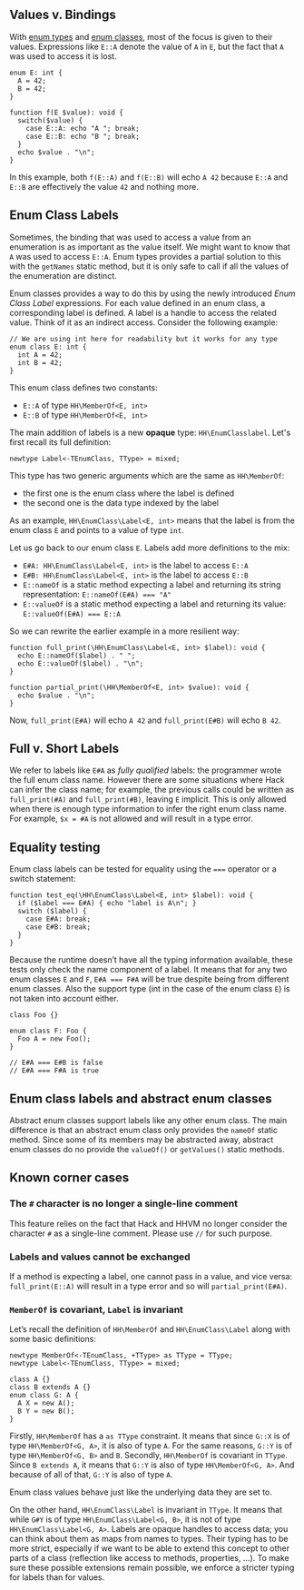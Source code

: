 ## Values v. Bindings

With [enum types](/hack/built-in-types/enum) and [enum classes](/hack/built-in-types/enum-class), most of the focus is given to their values.
Expressions like `E::A` denote the value of `A` in `E`, but the fact that `A` was used to access it is lost.

```Hack
enum E: int {
  A = 42;
  B = 42;
}

function f(E $value): void {
  switch($value) {
    case E::A: echo "A "; break;
    case E::B: echo "B "; break;
  }
  echo $value . "\n";
}
```
In this example, both `f(E::A)` and `f(E::B)` will echo `A 42` because `E::A` and `E::B` are effectively the value `42` and nothing more.

## Enum Class Labels

Sometimes, the binding that was used to access a value from an enumeration is as important as the value itself. We might want to know that `A`
was used to access `E::A`. Enum types provides a partial solution to this with the `getNames` static method, but it is only
safe to call if all the values of the enumeration are distinct.

Enum classes provides a way to do this by using the newly introduced *Enum Class Label* expressions. For each value defined in an enum class, a corresponding
label is defined. A label is a handle to access the related value. Think of it as an indirect access. Consider the following example:

```Hack file:label.hack
// We are using int here for readability but it works for any type
enum class E: int {
  int A = 42;
  int B = 42;
}
```

This enum class defines two constants:
- `E::A` of type `HH\MemberOf<E, int>`
- `E::B` of type `HH\MemberOf<E, int>`

The main addition of labels is a new **opaque** type: `HH\EnumClasslabel`. Let's first recall its full definition:

```Hack
newtype Label<-TEnumClass, TType> = mixed;
```

This type has two generic arguments which are the same as `HH\MemberOf`:
- the first one is the enum class where the label is defined
- the second one is the data type indexed by the label

As an example, `HH\EnumClass\Label<E, int>` means that the label is from the enum class `E` and points to a value of type `int`.

Let us go back to our enum class `E`. Labels add more definitions to the mix:

- `E#A: HH\EnumClass\Label<E, int>` is the label to access `E::A`
- `E#B: HH\EnumClass\Label<E, int>` is the label to access `E::B`
- `E::nameOf` is a static method expecting a label and returning its string representation: `E::nameOf(E#A) === "A"`
- `E::valueOf` is a static method expecting a label and returning its value: `E::valueOf(E#A) === E::A`

So we can rewrite the earlier example in a more resilient way:

```Hack file:label.hack
function full_print(\HH\EnumClass\Label<E, int> $label): void {
  echo E::nameOf($label) . " ";
  echo E::valueOf($label) . "\n";
}

function partial_print(\HH\MemberOf<E, int> $value): void {
  echo $value . "\n";
}
```
Now, `full_print(E#A)` will echo `A 42` and `full_print(E#B)` will echo `B 42`.

## Full v. Short Labels

We refer to labels like `E#A` as *fully qualified* labels: the programmer wrote the full enum class name.
However there are some situations where Hack can infer the class name; for example,
the previous calls could be written as `full_print(#A)` and `full_print(#B)`, leaving `E` implicit.
This is only allowed when there is enough type information to infer the right enum class name. For example, `$x = #A` is not allowed and will result in a type error.

## Equality testing

Enum class labels can be tested for equality using the `===` operator or a switch statement:

```Hack file:label.hack
function test_eq(\HH\EnumClass\Label<E, int> $label): void {
  if ($label === E#A) { echo "label is A\n"; }
  switch ($label) {
    case E#A: break;
    case E#B: break;
  }
}
```

Because the runtime doesn’t have all the typing information available, these tests only check the name component of a label. It means that for any two enum classes `E` and `F`, `E#A === F#A` will be true despite being from different enum classes. Also the support type (int in the case of the enum class `E`) is not taken into account either.

```Hack
class Foo {}

enum class F: Foo {
  Foo A = new Foo();
}

// E#A === E#B is false
// E#A === F#A is true
```

## Enum class labels and abstract enum classes
Abstract enum classes support labels like any other enum class. The main difference is that an abstract enum class only provides the `nameOf` static method.
Since some of its members may be abstracted away, abstract enum classes do no provide the `valueOf()` or `getValues()` static methods.

## Known corner cases

### The `#` character is no longer a single-line comment
This feature relies on the fact that Hack and HHVM no longer consider the character `#` as a single-line comment. Please use `//` for such purpose.

### Labels and values cannot be exchanged
If a method is expecting a label, one cannot pass in a value, and vice versa: `full_print(E::A)` will result in a type error and so will `partial_print(E#A)`.

### `MemberOf` is covariant, `Label` is invariant

Let’s recall the definition of `HH\MemberOf` and `HH\EnumClass\Label` along with some basic definitions:

```Hack
newtype MemberOf<-TEnumClass, +TType> as TType = TType;
newtype Label<-TEnumClass, TType> = mixed;

class A {}
class B extends A {}
enum class G: A {
  A X = new A();
  B Y = new B();
}
```

Firstly, `HH\MemberOf` has a `as TType` constraint. It means that since `G::X` is of type `HH\MemberOf<G, A>`, it is also of type `A`. For the same reasons, `G::Y` is of type `HH\MemberOf<G, B>` and `B`.
Secondly, `HH\MemberOf` is covariant in `TType`. Since `B extends A`, it means that `G::Y` is also of type `HH\MemberOf<G, A>`. And because of all of that, `G::Y` is also of type `A`.

Enum class values behave just like the underlying data they are set to.

On the other hand, `HH\EnumClass\Label` is invariant in `TType`. It means that while `G#Y` is of type `HH\EnumClass\Label<G, B>`, it is not of type `HH\EnumClass\Label<G, A>`. Labels are opaque handles to access data; you can think about them as maps from names to types. Their typing has to be more strict, especially if we want to be able to extend this concept to other parts of a class (reflection like access to methods, properties, …). To make sure these possible extensions remain possible, we enforce a stricter typing for labels than for values.

